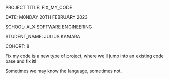 PROJECT TITLE: FIX_MY_CODE

DATE: M0NDAY 20TH FEBRUARY 2023

SCHOOL: ALX SOFTWARE ENGINEERING

STUDENT_NAME: JULIUS KAMARA

COHORT: 8


Fix my code is a new type of project, where we'll jump into an existing code base and fix it!


Sometimes we may know the language, sometimes not.
